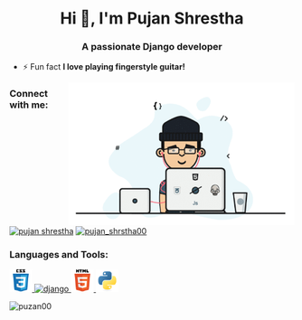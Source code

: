 <h1 align="center">Hi 👋, I'm Pujan Shrestha</h1>
<h3 align="center">A passionate Django developer</h3>

- ⚡ Fun fact **I love playing fingerstyle guitar!**
<img align="right" alt="coding" width="400" src="https://github.com/puzan00/puzan00/blob/main/code.png">
<h3 align="left">Connect with me:</h3>
<p align="left">
<a href="https://fb.com/pujan shrestha" target="blank"><img align="center" src="https://raw.githubusercontent.com/rahuldkjain/github-profile-readme-generator/master/src/images/icons/Social/facebook.svg" alt="pujan shrestha" height="30" width="40" /></a>
<a href="https://instagram.com/pujan_shrstha00" target="blank"><img align="center" src="https://raw.githubusercontent.com/rahuldkjain/github-profile-readme-generator/master/src/images/icons/Social/instagram.svg" alt="pujan_shrstha00" height="30" width="40" /></a>
</p>

<h3 align="left">Languages and Tools:</h3>
<p align="left"> <a href="https://www.w3schools.com/css/" target="_blank" rel="noreferrer"> <img src="https://raw.githubusercontent.com/devicons/devicon/master/icons/css3/css3-original-wordmark.svg" alt="css3" width="40" height="40"/> </a> <a href="https://www.djangoproject.com/" target="_blank" rel="noreferrer"> <img src="https://cdn.worldvectorlogo.com/logos/django.svg" alt="django" width="40" height="40"/> </a> <a href="https://www.w3.org/html/" target="_blank" rel="noreferrer"> <img src="https://raw.githubusercontent.com/devicons/devicon/master/icons/html5/html5-original-wordmark.svg" alt="html5" width="40" height="40"/> </a> <a href="https://www.python.org" target="_blank" rel="noreferrer"> <img src="https://raw.githubusercontent.com/devicons/devicon/master/icons/python/python-original.svg" alt="python" width="40" height="40"/> </a> </p>

<p><img align="left" src="https://github-readme-stats.vercel.app/api/top-langs?username=puzan00&show_icons=true&locale=en&layout=compact" alt="puzan00" /></p>




